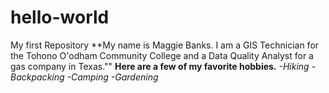 # hello-world
My first Repository
**My name is Maggie Banks. I am a GIS Technician for the Tohono O'odham Community College and a Data Quality Analyst for a gas company in Texas.""
**Here are a few of my favorite hobbies.**
*-Hiking*
*-Backpacking*
*-Camping*
*-Gardening*
